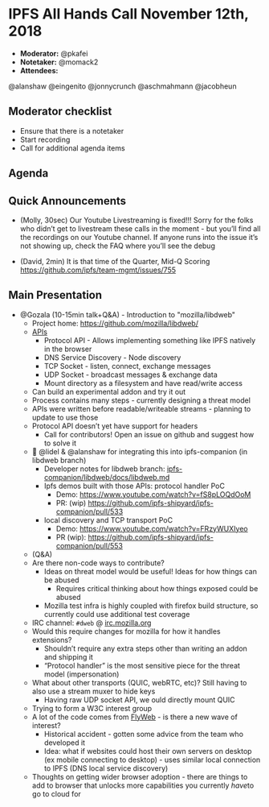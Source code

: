 # IPFS All Hands Call November 12th, 2018
-	**Moderator:** @pkafei
- 	**Notetaker:** @momack2
- 	**Attendees:**


@alanshaw
@eingenito
@jonnycrunch
@aschmahmann
@jacobheun

## Moderator checklist

-	Ensure that there is a notetaker
-	Start recording
-	Call for additional agenda items

## Agenda

## Quick Announcements

- 	(Molly, 30sec) Our Youtube Livestreaming is fixed!!! Sorry for the folks who didn’t get to livestream these calls in the moment - but you’ll find all the recordings on our Youtube channel.
	If anyone runs into the issue it’s not showing up, check the FAQ where you’ll see the debug

-	(David, 2min) It is that time of the Quarter, Mid-Q Scoring https://github.com/ipfs/team-mgmt/issues/755

## Main Presentation

-	@Gozala (10-15min talk+Q&A) - Introduction to "mozilla/libdweb"
	- Project home:  https://github.com/mozilla/libdweb/
	- [APIs](https://github.com/mozilla/libdweb/#api-overview)
	  - Protocol API - Allows implementing something like IPFS natively in the browser
	  - DNS Service Discovery - Node discovery
	  - TCP Socket - listen, connect, exchange messages
	  - UDP Socket - broadcast messages & exchange data
	  - Mount directory as a filesystem and have read/write access
	- Can build an experimental addon and try it out
	- Process contains many steps - currently designing a threat model
	- APIs were written before readable/writeable streams  - planning to update to use those
	- Protocol API doesn’t yet have support for headers
	  - Call for contributors! Open an issue on github and suggest how to solve it
	- 👏 @lidel & @alanshaw for integrating this into ipfs-companion (in libdweb branch)
	  - Developer notes for libdweb branch: [ipfs-companion/libdweb/docs/libdweb.md](https://github.com/ipfs-shipyard/ipfs-companion/blob/libdweb/docs/libdweb.md)
	  - Ipfs demos built with those APIs:
protocol handler PoC
	    - Demo: https://www.youtube.com/watch?v=fS8pLOQdOoM
	    - PR: (wip) https://github.com/ipfs-shipyard/ipfs-companion/pull/533  
	  - local discovery and TCP transport PoC 
	    - Demo: https://www.youtube.com/watch?v=FRzyWUXIyeo 
	    - PR (wip): https://github.com/ipfs-shipyard/ipfs-companion/pull/553 
	- (Q&A)
	- Are there non-code ways to contribute?
	  - Ideas on threat model would be useful! Ideas for how things can be abused
	    - Requires critical thinking about how things exposed could be abused
	  - Mozilla test infra is highly coupled with firefox build structure, so currently could use additional test coverage	  
	- IRC channel: `#dweb` @ [irc.mozilla.org](https://wiki.mozilla.org/IRC#Connect_to_the_Mozilla_IRC_server)
	- Would this require changes for mozilla for how it handles extensions?
	  - Shouldn’t require any extra steps other than writing an addon and shipping it
	  - “Protocol handler” is the most sensitive piece for the threat model (impersonation)
	- What about other transports (QUIC, webRTC, etc)? Still having to also use a stream muxer to hide keys
	  - Having raw UDP socket API, we ould directly mount QUIC
	- Trying to form a W3C interest group
	- A lot of the code comes from [FlyWeb](https://flyweb.github.io/) - is there a new wave of interest?
	  - Historical accident - gotten some advice from the team who developed it
	  - Idea: what if websites could host their own servers on desktop (ex mobile connecting to desktop) - uses similar local connection to IPFS (DNS local service discovery)
	- Thoughts on getting wider browser adoption - there are things to add to browser that unlocks more capabilities you currently *have*to go to cloud for

